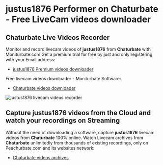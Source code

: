 # justus1876 Performer on Chaturbate - Free LiveCam videos downloader

## Chaturbate Live Videos Recorder

Monitor and record livecam videos of **justus1876** from **Chaturbate** with Moniturbate.com
Get a premium trial for free by just and only registering with your Email address:
* [justus1876 Premium videos downloader](https://moniturbate.com/request-demo-licence-key.html)

Free livecam videos downloader - Moniturbate Software:
* [Chaturbate videos downloader](https://moniturbate.com/moniturbate-download-software.html)

![justus1876 livecam videos recorder](https://peachurnet.com/templates/moniturbate-software.png)


## Capture justus1876 videos from the Cloud and watch your recordings on Streaming

Without the need of downloading a software, capture **justus1876** livecam videos from **Chaturbate** 100% online.
Watch Livecam archives from **Chaturbate** unlimitedly from thousands of existing recordings, only on Peachurbate.com and its websites network:
* [Chaturbate videos archives](https://peachurnet.com/)